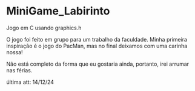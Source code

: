 # MiniGame_Labirinto
Jogo em C usando graphics.h

O jogo foi feito em grupo para um trabalho da faculdade.
Minha primeira inspiração é o jogo do PacMan, mas no final deixamos com uma carinha nossa!

Não está completo da forma que eu gostaria ainda, portanto, irei arrumar nas férias.

última att: 14/12/24
